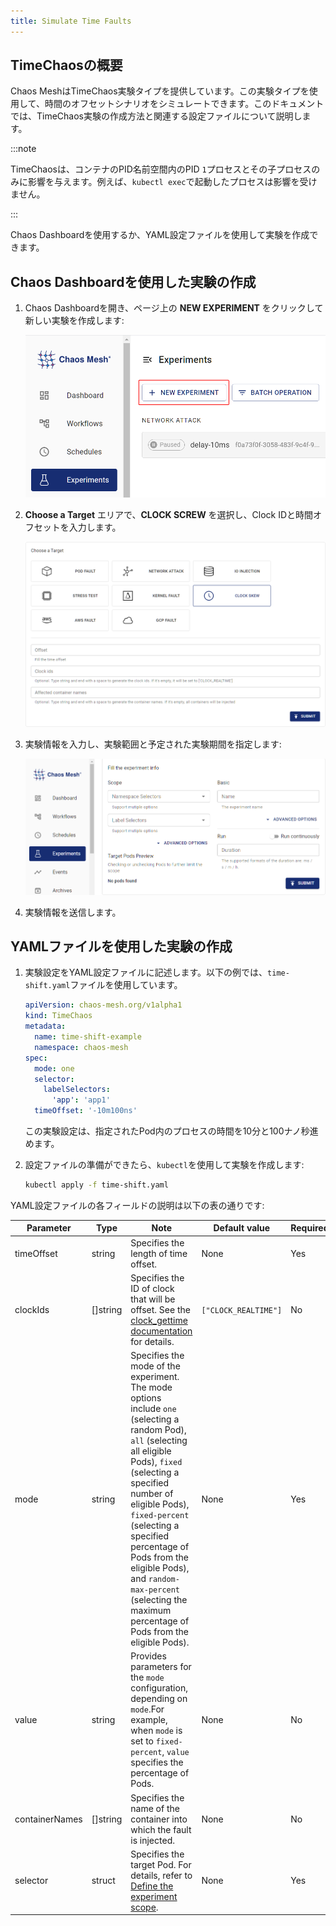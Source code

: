 ```yaml
---
title: Simulate Time Faults
---
```


## TimeChaosの概要

Chaos MeshはTimeChaos実験タイプを提供しています。この実験タイプを使用して、時間のオフセットシナリオをシミュレートできます。このドキュメントでは、TimeChaos実験の作成方法と関連する設定ファイルについて説明します。

:::note

TimeChaosは、コンテナのPID名前空間内のPID `1`プロセスとその子プロセスのみに影響を与えます。例えば、`kubectl exec`で起動したプロセスは影響を受けません。

:::

Chaos Dashboardを使用するか、YAML設定ファイルを使用して実験を作成できます。

## Chaos Dashboardを使用した実験の作成

1. Chaos Dashboardを開き、ページ上の **NEW EXPERIMENT** をクリックして新しい実験を作成します:

   ![実験の作成](./img/create-new-exp.png)

2. **Choose a Target** エリアで、**CLOCK SCREW** を選択し、Clock IDと時間オフセットを入力します。

   ![TimeChaos実験](./img/timechaos-exp.png)

3. 実験情報を入力し、実験範囲と予定された実験期間を指定します:

   ![実験情報](./img/exp-info.png)

4. 実験情報を送信します。

## YAMLファイルを使用した実験の作成

1. 実験設定をYAML設定ファイルに記述します。以下の例では、`time-shift.yaml`ファイルを使用しています。

   ```yaml
   apiVersion: chaos-mesh.org/v1alpha1
   kind: TimeChaos
   metadata:
     name: time-shift-example
     namespace: chaos-mesh
   spec:
     mode: one
     selector:
       labelSelectors:
         'app': 'app1'
     timeOffset: '-10m100ns'
   ```

   この実験設定は、指定されたPod内のプロセスの時間を10分と100ナノ秒進めます。

2. 設定ファイルの準備ができたら、`kubectl`を使用して実験を作成します:

   ```bash
   kubectl apply -f time-shift.yaml
   ```

YAML設定ファイルの各フィールドの説明は以下の表の通りです:

| Parameter | Type | Note | Default value | Required | Example |
| --- | --- | --- | --- | --- | --- |
| timeOffset | string | Specifies the length of time offset. | None | Yes | `-5m` |
| clockIds | []string | Specifies the ID of clock that will be offset. See the [<clock>clock_gettime</clock> documentation](https://man7.org/linux/man-pages/man2/clock_gettime.2.html) for details. | `["CLOCK_REALTIME"]` | No | `["CLOCK_REALTIME", "CLOCK_MONOTONIC"]` |
| mode | string | Specifies the mode of the experiment. The mode options include `one` (selecting a random Pod), `all` (selecting all eligible Pods), `fixed` (selecting a specified number of eligible Pods), `fixed-percent` (selecting a specified percentage of Pods from the eligible Pods), and `random-max-percent` (selecting the maximum percentage of Pods from the eligible Pods). | None | Yes | `one` |
| value | string | Provides parameters for the `mode` configuration, depending on `mode`.For example, when `mode` is set to `fixed-percent`, `value` specifies the percentage of Pods. | None | No | 1 |
| containerNames | []string | Specifies the name of the container into which the fault is injected. | None | No | `["nginx"]` |
| selector | struct | Specifies the target Pod. For details, refer to [Define the experiment scope](./define-chaos-experiment-scope.md). | None | Yes |  |